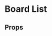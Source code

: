 # Board List

## Props

<!-- @vuese:Board List:props:start -->
<!-- @vuese:Board List:props:end -->

